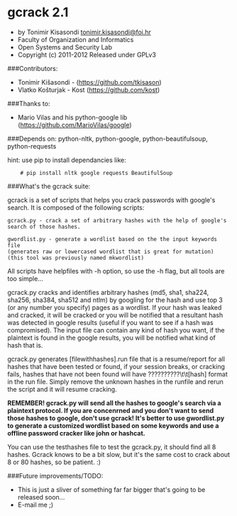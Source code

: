 # gcrack 2.1
- by Tonimir Kisasondi <tonimir.kisasondi@foi.hr>
- Faculty of Organization and Informatics
- Open Systems and Security Lab
- Copyright (c) 2011-2012  Released under GPLv3

###Contributors:
* Tonimir Kišasondi - (https://github.com/tkisason)
* Vlatko Košturjak - Kost (https://github.com/kost)

###Thanks to:
* Mario Vilas and his python-google lib (https://github.com/MarioVilas/google)

###Depends on:
python-nltk, python-google, python-beautifulsoup, python-requests

hint: use pip to install dependancies like:

		# pip install nltk google requests BeautifulSoup

###What's the gcrack suite:

gcrack is a set of scripts that helps you crack passwords with google's search. It is composed of the following scripts:

	gcrack.py - crack a set of arbitrary hashes with the help of google's search of those hashes.
	
	gwordlist.py - generate a wordlist based on the the input keywords file
	(generates raw or lowercased wordlist that is great for mutation)
	(this tool was previously named mkwordlist)

All scripts have helpfiles with -h option, so use the -h flag, but all tools are too simple...

gcrack.py cracks and identifies arbitrary hashes (md5, sha1, sha224, sha256, sha384, sha512 and ntlm) by googling for the hash and use top 3 (or any number you specify) pages as a wordlist. If your hash was leaked and cracked, it will be cracked or you will be notified that a resultant hash was detected in google results (useful if you want to see if a hash was compromised). The input file can contain any kind of hash you want, if the plaintext is found in the google results, you will be notified what kind of hash that is. 

gcrack.py generates [filewithhashes].run file that is a resume/report for all hashes that have been tested or found, if your session breaks, or cracking fails, hashes that have not been found will have ??????????\t\t[hash] format in the run file. Simply remove the unknown hashes in the runfile and rerun the script and it will resume cracking.

**REMEMBER! gcrack.py will send all the hashes to google's search via a plaintext protocol. If you are concenrned and you don't want to send those hashes to google, don't use gcrack! It's better to use gwordlist.py to generate a customized wordlist based on some keywords and use a offline password cracker like john or hashcat.**

You can use the testhashes file to test the gcrack.py, it should find all 8 hashes. Gcrack knows to be a bit slow, but it's the same cost to crack about 8 or 80 hashes, so be patient. :)

###Future improvements/TODO:
* This is just a sliver of something far far bigger that's going to be released soon...
* E-mail me ;) 
